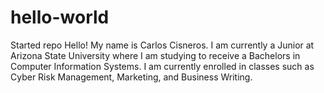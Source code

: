 # hello-world
Started repo
Hello! My name is Carlos Cisneros. I am currently a Junior at Arizona State University where I am studying to receive a Bachelors in Computer Information Systems. I am currently enrolled in classes such as Cyber Risk Management, Marketing, and Business Writing. 
